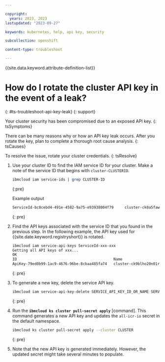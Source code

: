```yaml
---

copyright: 
  years: 2023, 2023
lastupdated: "2023-09-27"

keywords: kubernetes, help, api key, security

subcollection: openshift

content-type: troubleshoot

---
```


{{site.data.keyword.attribute-definition-list}}


# How do I rotate the cluster API key in the event of a leak?
{: #ts-troubleshoot-api-key-leak}
{: support}

Your cluster security has been compromised due to an exposed API key.
{: tsSymptoms}

There can be many reasons why or how an API key leak occurs. After you rotate the key, plan to complete a thorough root cause analysis.
{: tsCauses}

To resolve the issue, rotate your cluster credentials.
{: tsResolve}

1. Use your cluster ID to find the IAM service ID for your cluster. Make a note of the service ID that begins with `cluster-CLUSTERID`.

    ```sh
    ibmcloud iam service-ids | grep CLUSTER-ID
    ```
    {:pre}

    Example output
    ```sh
    ServiceId-bc8cebd4-491e-4582-9a75-e93938004f79     cluster-ck0a5faw0bm3lnln95lg   ... ...
    ```
    {: pre}

1. Find the API keys associated with the service ID that you found in the previous step. In the following example, the API key used for {{site.date.keyword.registryshort}} is rotated.
    ```sh
    ibmcloud iam service-api-keys ServiceId-xxx-xxx
    Getting all API keys of xxx...
    OK
    ID                                            Name                           Description                                                          Created At              Last Updated            Locked
    ApiKey-79ed0b99-1ac9-4676-96be-8cbaa485fa74   cluster-ck9blho20n01rtorhqhg   API key created for cluster access to IBM Cloud Container Registry   2023-09-26T11:04+0000   2023-09-26T11:04+0000   false
    ```
    {: pre}

1. To generate a new key, delete the service API key.
    ```sh
    ibmcloud iam service-api-key-delete SERVICE_API_KEY_ID_OR_NAME SERVICE_ID_OR_NAME
    ```
    {: pre}

1. Run the **`ibmcloud ks cluster pull-secret apply`** [command]. This command generates a new API key and updates the `all-icr-io` secret in the default namespace.
    ```sh
    ibmcloud ks cluster pull-secret apply --cluster CLUSTER
    ```
    {: pre}

1. Note that the new API key is generated immediately. However, the updated secret might take several minutes to populate.




